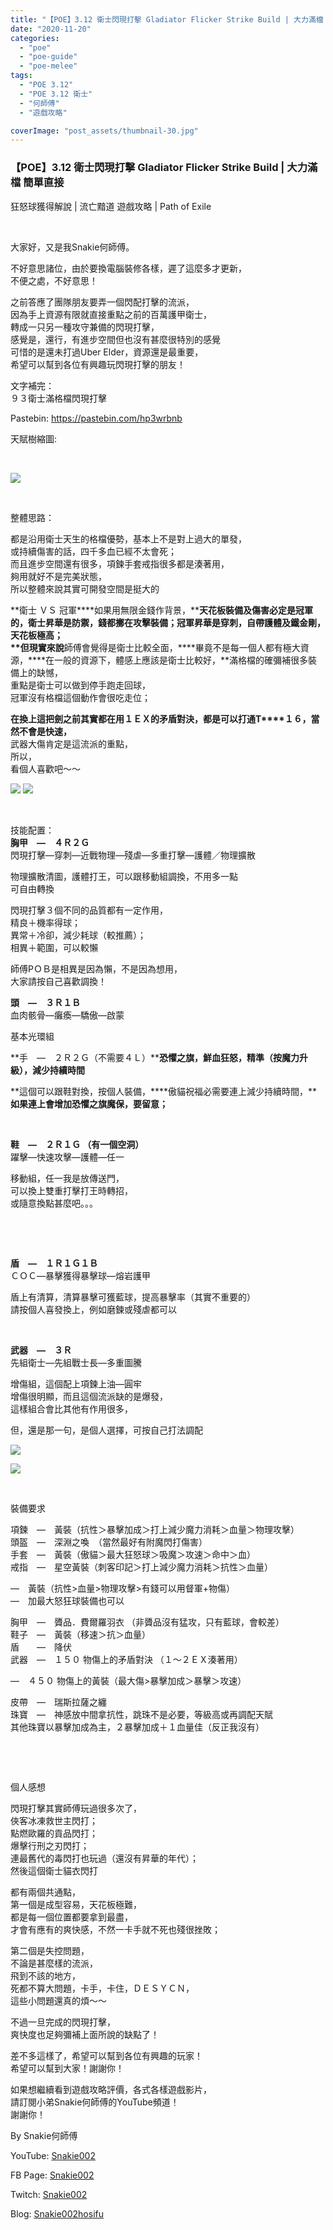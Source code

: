 ```yaml
---
title: "【POE】3.12 衛士閃現打擊 Gladiator Flicker Strike Build | 大力滿檔 簡單直接 | 狂怒球獲得解說 | 流亡黯道 遊戲攻略 | Path of Exile"
date: "2020-11-20"
categories: 
  - "poe"
  - "poe-guide"
  - "poe-melee"
tags: 
  - "POE 3.12"
  - "POE 3.12 衛士"
  - "何師傅"
  - "遊戲攻略"

coverImage: "post_assets/thumbnail-30.jpg"
---
```


### 【POE】3.12 衛士閃現打擊 Gladiator Flicker Strike Build | 大力滿檔 簡單直接  

狂怒球獲得解說 | 流亡黯道 遊戲攻略 | Path of Exile

  
   

  
大家好，又是我Snakie何師傅。  

  
不好意思諸位，由於要換電腦裝修各樣，遲了這麼多才更新，  
不便之處，不好意思！  

  
之前答應了團隊朋友要弄一個閃配打擊的流派，  
因為手上資源有限就直接重點之前的百萬護甲衛士，  
轉成一只另一種攻守兼備的閃現打擊，  
感覺是，還行，有進步空間但也沒有甚麼很特別的感覺  
可惜的是還未打過Uber Elder，資源還是最重要，  
希望可以幫到各位有興趣玩閃現打擊的朋友！  

  
文字補完：  
９３衛士滿格檔閃現打擊  

  
Pastebin: https://pastebin.com/hp3wrbnb  

  
天賦樹縮圖:  

  
   

  
![](post_assets/Capture-3-1024x568.png)  

  
   

  
整體思路：  

  
都是沿用衛士天生的格檔優勢，基本上不是對上過大的單發，  
或持續傷害的話，四千多血已經不太會死；  
而且進步空間還有很多，項鍊手套戒指很多都是湊著用，  
夠用就好不是完美狀態，  
所以整體來說其實可開發空間是挺大的  

  
**衛士 ＶＳ 冠軍****如果用無限金錢作背景，****天花板裝備及傷害必定是冠軍的，****衛士昇華是防禦，錢都擲在攻擊裝備；****冠軍昇華是穿刺，自帶護體及鐵金剛，天花板極高；**  
**但現實****來說****師傅會覺得是衛士比較全面，****畢竟不是每一個人都有極大資源，****在一般的資源下，體感上應該是衛士比較好，**滿格檔的確彌補很多裝備上的缺憾，  
重點是衛士可以做到停手跑走回球，  
冠軍沒有格檔這個動作會很吃走位；  

  
**在換上這把劍之前其實都在用１ＥＸ的矛盾對決，****都是可以打通****T****１６，當然不會是快速，**  
武器大傷肯定是這流派的重點，  
所以，  
看個人喜歡吧～～  

  
![](post_assets/Flicker_Strike_skill_icon.png) ![](post_assets/Frenzy_Charge_status_icon.png)  

  
   

  
技能配置：  
**胸甲　—　４Ｒ２Ｇ**  
閃現打擊—穿刺—近戰物理—殘虐—多重打擊—護體／物理擴散  

  
物理擴散清圖，護體打王，可以跟移動組調換，不用多一點  
可自由轉換  

  
閃現打擊３個不同的品質都有一定作用，  
精良＋機率得球；  
異常＋冷卻，減少耗球（較推薦）；  
相異＋範圍，可以較懶  

  
師傅PＯＢ是相異是因為懶，不是因為想用，  
大家請按自己喜歡調換！  

  
**頭　—　３Ｒ１Ｂ**  
血肉骸骨—癱瘓—驕傲—啟蒙  

  
基本光環組  

  
**手　—　２Ｒ２Ｇ（不需要４Ｌ）****恐懼之旗，鮮血狂怒，精準（按魔力升級），減少持續時間**  

  
**這個可以跟鞋對換，按個人裝備，****傲貓祝福必需要連上減少持續時間，****如果連上會增加恐懼之旗魔保，要留意；**  

  
   

  
**鞋　—　２Ｒ１Ｇ （有一個空洞）**  
躍擊—快速攻擊—護體—任一  

  
移動組，任一我是放傳送門，  
可以換上雙重打擊打王時轉招，  
或隨意換點甚麼吧。。。  

  
   

  
   

  
**盾　—　１Ｒ１Ｇ１Ｂ**  
ＣＯＣ—暴擊獲得暴擊球—熔岩護甲  

  
盾上有清算，清算暴擊可獲藍球，提高暴擊率（其實不重要的）  
請按個人喜發換上，例如磨鍊或殘虐都可以  

  
   

  
**武器　—　３Ｒ**  
先組衛士—先組戰士長—多重圖騰  

  
增傷組，這個配上項鍊上油—圓牢  
增傷很明顯，而且這個流派缺的是爆發，  
這樣組合會比其他有作用很多，  

  
但，還是那一句，是個人選擇，可按自己打法調配  

  
![](post_assets/body.png)  

  
![](post_assets/SHIELD.png)  

  
   

  
裝備要求  

  
項鍊　—　黃裝（抗性＞暴擊加成＞打上減少魔力消耗＞血量＞物理攻擊）  
頭盔　—　深淵之喚　（當然最好有附魔閃打傷害）  
手套　—　黃裝（傲貓＞最大狂怒球＞吸魔＞攻速＞命中＞血）  
戒指　—　星空黃裝（刺客印記＞打上減少魔力消耗＞抗性＞血量）  

  
—　黃裝（抗性>血量>物理攻擊>有錢可以用督軍+物傷）  
—　加最大怒狂球裝備也可以  

  
胸甲　—　贗品．費爾羅羽衣 （非贗品沒有猛攻，只有藍球，會較差）  
鞋子　—　黃裝（移速＞抗＞血量）  
盾　　—　降伏  
武器　—　１５０ 物傷上的矛盾對決 （１～２ＥＸ湊著用）  

  
—　４５０ 物傷上的黃裝（最大傷>暴擊加成＞暴擊＞攻速）  

  
皮帶　—　瑞斯拉薩之纏  
珠寶　—　神感放中間拿抗性，跳珠不是必要，等級高或再調配天賦  
其他珠寶以暴擊加成為主，２暴擊加成＋１血量佳（反正我沒有）  

  
   

  
   

  
個人感想  

  
閃現打擊其實師傅玩過很多次了，  
俠客冰凍救世主閃打；  
點燃歐羅的貢品閃打；  
爆擊行刑之刃閃打；  
連最舊代的毒閃打也玩過（還沒有昇華的年代）；  
然後這個衛士貓衣閃打  

  
都有兩個共通點，  
第一個是成型容易，天花板極難，  
都是每一個位置都要拿到最盡，  
才會有應有的爽快感，不然一卡手就不死也殘很挫敗；  

  
第二個是失控問題，  
不論是甚麼樣的流派，  
飛到不該的地方，  
死都不算大問題，卡手，卡住，ＤＥＳＹＣＮ，  
這些小問題還真的煩～～  

  
不過一旦完成的閃現打擊，  
爽快度也足夠彌補上面所說的缺點了！  

  
差不多這樣了，希望可以幫到各位有興趣的玩家！  
希望可以幫到大家！謝謝你！  

  
如果想繼續看到遊戲攻略評價，各式各樣遊戲影片，  
請訂閱小弟Snakie何師傅的YouTube頻道！  
謝謝你！  

  
By Snakie何師傅  

  
YouTube: [Snakie002](https://www.youtube.com/c/Snakie002/)  

  
FB Page: [Snakie002](https://www.facebook.com/Snakie002/)  

  
Twitch: [Snakie002](https://www.twitch.tv/snakie002/)  

  
Blog: [Snakie002hosifu](https://snakie002hosifu.blog/)

